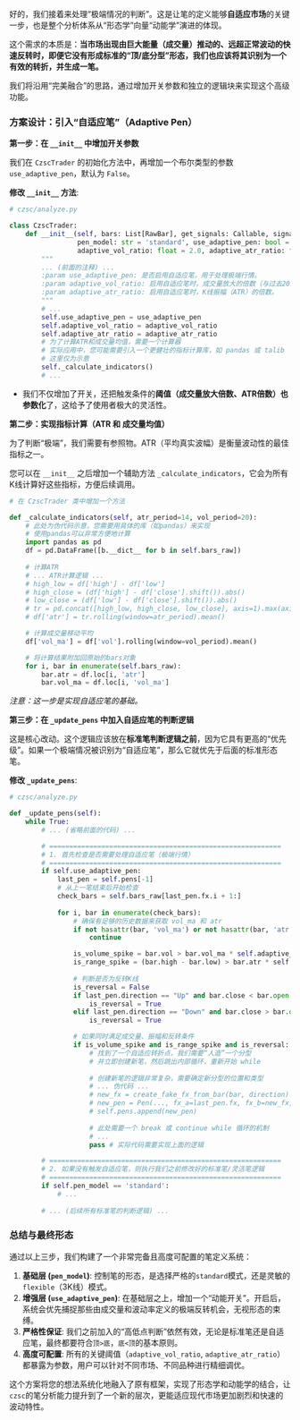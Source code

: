 好的，我们接着来处理“极端情况的判断”。这是让笔的定义能够**自适应市场**的关键一步，也是整个分析体系从“形态学”向量“动能学”演进的体现。

这个需求的本质是：**当市场出现由巨大能量（成交量）推动的、远超正常波动的快速反转时，即便它没有形成标准的“顶/底分型”形态，我们也应该将其识别为一个有效的转折，并生成一笔。**

我们将沿用“完美融合”的思路，通过增加开关参数和独立的逻辑块来实现这个高级功能。

### 方案设计：引入“自适应笔”（Adaptive Pen）

**第一步：在 `__init__` 中增加开关参数**

我们在 `CzscTrader` 的初始化方法中，再增加一个布尔类型的参数 `use_adaptive_pen`，默认为 `False`。

**修改 `__init__` 方法**:

```python
# czsc/analyze.py

class CzscTrader:
    def __init__(self, bars: List[RawBar], get_signals: Callable, signals_n: int = 0, 
                 pen_model: str = 'standard', use_adaptive_pen: bool = False,
                 adaptive_vol_ratio: float = 2.0, adaptive_atr_ratio: float = 2.0):
        """
        ... (前面的注释) ...
        :param use_adaptive_pen: 是否启用自适应笔，用于处理极端行情。
        :param adaptive_vol_ratio: 启用自适应笔时，成交量放大的倍数（与过去20周期均值比）。
        :param adaptive_atr_ratio: 启用自适应笔时，K线振幅（ATR）的倍数。
        """
        # ...
        self.use_adaptive_pen = use_adaptive_pen
        self.adaptive_vol_ratio = adaptive_vol_ratio
        self.adaptive_atr_ratio = adaptive_atr_ratio
        # 为了计算ATR和成交量均值，需要一个计算器
        # 实际应用中，您可能需要引入一个更健壮的指标计算库，如 pandas 或 talib
        # 这里仅为示意
        self._calculate_indicators() 
        # ...
```

  * 我们不仅增加了开关，还把触发条件的**阈值（成交量放大倍数、ATR倍数）也参数化**了，这给予了使用者极大的灵活性。

**第二步：实现指标计算（ATR 和 成交量均值）**

为了判断“极端”，我们需要有参照物。ATR（平均真实波幅）是衡量波动性的最佳指标之一。

您可以在 `__init__` 之后增加一个辅助方法 `_calculate_indicators`，它会为所有K线计算好这些指标，方便后续调用。

```python
# 在 CzscTrader 类中增加一个方法

def _calculate_indicators(self, atr_period=14, vol_period=20):
    # 此处为伪代码示意，您需要用具体的库（如pandas）来实现
    # 使用pandas可以非常方便地计算
    import pandas as pd
    df = pd.DataFrame([b.__dict__ for b in self.bars_raw])
    
    # 计算ATR
    # ... ATR计算逻辑 ...
    # high_low = df['high'] - df['low']
    # high_close = (df['high'] - df['close'].shift()).abs()
    # low_close = (df['low'] - df['close'].shift()).abs()
    # tr = pd.concat([high_low, high_close, low_close], axis=1).max(axis=1)
    # df['atr'] = tr.rolling(window=atr_period).mean()

    # 计算成交量移动平均
    df['vol_ma'] = df['vol'].rolling(window=vol_period).mean()

    # 将计算结果附加回原始的bars对象
    for i, bar in enumerate(self.bars_raw):
        bar.atr = df.loc[i, 'atr']
        bar.vol_ma = df.loc[i, 'vol_ma']

```

*注意：这一步是实现自适应笔的基础。*

**第三步：在 `_update_pens` 中加入自适应笔的判断逻辑**

这是核心改动。这个逻辑应该放在**标准笔判断逻辑之前**，因为它具有更高的“优先级”。如果一个极端情况被识别为“自适应笔”，那么它就优先于后面的标准形态笔。

**修改 `_update_pens`**:

```python
# czsc/analyze.py

def _update_pens(self):
    while True:
        # ... (省略前面的代码) ...

        # ==========================================================
        # 1. 首先检查是否需要处理自适应笔（极端行情）
        # ==========================================================
        if self.use_adaptive_pen:
            last_pen = self.pens[-1]
            # 从上一笔结束后开始检查
            check_bars = self.bars_raw[last_pen.fx.i + 1:] 
            
            for i, bar in enumerate(check_bars):
                # 确保有足够的历史数据来获取 vol_ma 和 atr
                if not hasattr(bar, 'vol_ma') or not hasattr(bar, 'atr') or bar.vol_ma == 0 or bar.atr == 0:
                    continue

                is_volume_spike = bar.vol > bar.vol_ma * self.adaptive_vol_ratio
                is_range_spike = (bar.high - bar.low) > bar.atr * self.adaptive_atr_ratio
                
                # 判断是否为反转K线
                is_reversal = False
                if last_pen.direction == "Up" and bar.close < bar.open: # 上涨转下跌
                    is_reversal = True
                elif last_pen.direction == "Down" and bar.close > bar.open: # 下跌转上涨
                    is_reversal = True

                # 如果同时满足成交量、振幅和反转条件
                if is_volume_spike and is_range_spike and is_reversal:
                    # 找到了一个自适应转折点，我们需要“人造”一个分型
                    # 并立即创建新笔，然后跳出内部循环，重新开始 while
                    
                    # 创建新笔的逻辑非常复杂，需要确定新分型的位置和类型
                    # ... 伪代码 ...
                    # new_fx = create_fake_fx_from_bar(bar, direction) 
                    # new_pen = Pen(..., fx_a=last_pen.fx, fx_b=new_fx, ...)
                    # self.pens.append(new_pen)
                    
                    # 此处需要一个 break 或 continue while 循环的机制
                    # ...
                    pass # 实际代码需要实现上面的逻辑

        # ==========================================================
        # 2. 如果没有触发自适应笔，则执行我们之前修改好的标准笔/灵活笔逻辑
        # ==========================================================
        if self.pen_model == 'standard':
            # ...
        
        # ... (后续所有标准笔的判断逻辑) ...

```

### 总结与最终形态

通过以上三步，我们构建了一个非常完备且高度可配置的笔定义系统：

1.  **基础层 (`pen_model`)**: 控制笔的形态，是选择严格的`standard`模式，还是灵敏的`flexible`（3K线）模式。
2.  **增强层 (`use_adaptive_pen`)**: 在基础层之上，增加一个“动能开关”。开启后，系统会优先捕捉那些由成交量和波动率定义的极端反转机会，无视形态的束缚。
3.  **严格性保证**: 我们之前加入的“高低点判断”依然有效，无论是标准笔还是自适应笔，最终都要符合`顶>底`，`底<顶`的基本原则。
4.  **高度可配置**: 所有的关键阈值（`adaptive_vol_ratio`, `adaptive_atr_ratio`）都暴露为参数，用户可以针对不同市场、不同品种进行精细调优。

这个方案将您的想法系统化地融入了原有框架，实现了形态学和动能学的结合，让`czsc`的笔分析能力提升到了一个新的层次，更能适应现代市场更加剧烈和快速的波动特性。
